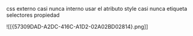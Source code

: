 css externo casi nunca interno
usar el atributo style casi nunca etiqueta
selectores
propiedad

![[{57309DAD-A2DC-416C-A1D2-02A02BD02814}.png]]